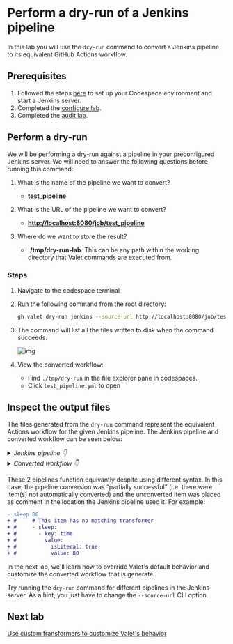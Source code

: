 # Perform a dry-run of a Jenkins pipeline

In this lab you will use the `dry-run` command to convert a Jenkins pipeline to its equivalent GitHub Actions workflow.

## Prerequisites

1. Followed the steps [here](./readme.md#configure-your-codespace) to set up your Codespace environment and start a Jenkins server.
2. Completed the [configure lab](./1-configure-lab.md#configuring-credentials).
3. Completed the [audit lab](./2-audit.md).

## Perform a dry-run

We will be performing a dry-run against a pipeline in your preconfigured Jenkins server. We will need to answer the following questions before running this command:

1. What is the name of the pipeline we want to convert?
    - __test_pipeline__

2. What is the URL of the pipeline we want to convert?
    - __<http://localhost:8080/job/test_pipeline>__

3. Where do we want to store the result?
    - __./tmp/dry-run-lab__. This can be any path within the working directory that Valet commands are executed from.

### Steps

1. Navigate to the codespace terminal
2. Run the following command from the root directory:

    ```bash
    gh valet dry-run jenkins --source-url http://localhost:8080/job/test_pipeline -o .tmp/jenkins/dry-run
    ```

3. The command will list all the files written to disk when the command succeeds.

    ![img](https://user-images.githubusercontent.com/19557880/184935603-5c2d4dfe-66ef-4cb1-9398-e96954ca72e3.png)

4. View the converted workflow:
    - Find `./tmp/dry-run` in the file explorer pane in codespaces.
    - Click `test_pipeline.yml` to open

## Inspect the output files

The files generated from the `dry-run` command represent the equivalent Actions workflow for the given Jenkins pipeline. The Jenkins pipeline and converted workflow can be seen below:

<details>
  <summary><em>Jenkins pipeline 👇</em></summary>

```groovy
pipeline {
    agent {
        label 'TeamARunner'
    }

    environment {
        DISABLE_AUTH = 'true'
        DB_ENGINE    = 'sqlite'
    }

    stages {
        stage('build') {
            steps {
                echo "Database engine is ${DB_ENGINE}"
                sleep 80
                echo "DISABLE_AUTH is ${DISABLE_AUTH}"
            }
        }
        stage('test') {
            steps{
                junit '**/target/*.xml' 
            }
        }
    }
}
```

</details>

<details>
  <summary><em>Converted workflow 👇</em></summary>

```yaml
name: test_pipeline
on:
  push:
    paths: "*"
  schedule:
  - cron: 0-29/10 * * * *
env:
  DISABLE_AUTH: 'true'
  DB_ENGINE: sqlite
jobs:
  build:
    runs-on:
      - self-hosted
      - TeamARunner
    steps:
    - name: checkout
      uses: actions/checkout@v2
    - name: echo message
      run: echo "Database engine is ${{ env.DB_ENGINE }}"
#     # This item has no matching transformer
#     - sleep:
#       - key: time
#         value:
#           isLiteral: true
#           value: 80
    - name: echo message
      run: echo "DISABLE_AUTH is ${{ env.DISABLE_AUTH }}"
  test:
    runs-on:
      - self-hosted
      - TeamARunner
    needs: build
    steps:
    - name: checkout
      uses: actions/checkout@v2
    - name: Publish test results
      uses: EnricoMi/publish-unit-test-result-action@v1.7
      if: always()
      with:
        files: "**/target/*.xml"
```

</details>

These 2 pipelines function equivantly despite using different syntax. In this case, the pipeline conversion was “partially successful” (i.e. there were item(s) not automatically converted) and the unconverted item was placed as comment in the location the Jenkins pipeline used it. For example:

```diff
- sleep 80
+ #     # This item has no matching transformer
+ #     - sleep:
+ #       - key: time
+ #         value:
+ #           isLiteral: true
+ #           value: 80
```

In the next lab, we'll learn how to override Valet's default behavior and customize the converted workflow that is generate.

Try running the `dry-run` command for different pipelines in the Jenkins server. As a hint, you just have to change the `--source-url` CLI option.

## Next lab

[Use custom transformers to customize Valet's behavior](4-custom-transformers.md)
